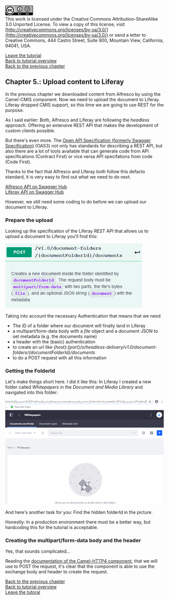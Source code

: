 ![License](img/cc-by-sa-88x31.png)<br>
This work is licensed under the Creative Commons Attribution-ShareAlike 3.0 Unported License. To view a copy of this license, visit [http://creativecommons.org/licenses/by-sa/3.0/](http://creativecommons.org/licenses/by-sa/3.0/) or send a letter to Creative Commons, 444 Castro Street, Suite 900, Mountain View, California, 94041, USA.

[Leave the tutorial](../index.md)<br>
[Back to tutorial overview](index.md)<br>
[Back to the previous chapter](using_cmis_download.md)

## Chapter 5.: Upload content to Liferay
In the previous chapter we downloaded content from Alfresco by using the Camel-CMIS component. Now we need to upload the document to Liferay. Liferay dropped CMIS support, so this time we are going to use REST for the purpose.

As I said earlier: Both, Alfresco and Liferay are following the *headless approach*. Offering an extensive REST API that makes the development of custom clients possible.

But there's even more. The [Open API Specification (formerly Swagger Specification)](https://swagger.io/docs/specification/about/) (OAS3) not only has standards for describing a REST API, but also there are a lot of tools available that can generate code from API specifications (Contract First) or vice versa API specifations from code (Code First).

Thanks to the fact that Alfresco and Liferay both follow this defacto standard, it is very easy to find out what we need to do next.

[Alfresco API on Swagger Hub](https://app.swaggerhub.com/apis/CPage/alfresco-content_services_rest_api/1)<br>
[Liferay API on Swagger Hub](https://app.swaggerhub.com/apis/liferayinc/headless-delivery/v1.0#/)

However, we still need some coding to do before we can upload our document to Liferay.

### Prepare the upload
Looking up the specification of the Liferay REST API that allows us to upload a document to Liferay you'll find this:

![Liferay OAS](img/liferay_oas.png)

Taking into account the necessary Authentication that means that we need
- The ID of a folder where our document will finally land in Liferay
- a multipart/form-data body with a *file* object and a *document* JSON to set metadata (e.g. the documents name) 
- a header with the (basic) authentication
- to create an url like *{host}:{port}/o/headless-delivery/v1.0/document-folders/{documentFolderId}/documents*
- to do a POST request with all this information

### Getting the FolderId
Let's make things short here. I did it like this: In Liferay I created a new folder called *Whitepapers* in the *Document and Media Library* and navigated into this folder:

![Liferay OAS](img/liferay_empty_folder.png)

And here's another task for you: Find the hidden folderId in the picture.

Honestly: In a production environment there must be a better way, but hardcoding this for the tutorial is acceptable.

### Creating the multipart/form-data body and the header
Yes, that sounds complicated...

Reading the [documentation of the Camel-HTTP4 component](https://access.redhat.com/documentation/en-us/red_hat_fuse/7.6/html/apache_camel_component_reference/http4-component), that we will use to POST the request, it's clear that the component is able to use the exchange body and header to create the request.



[Back to the previous chapter](using_cmis_download.md)<br>
[Back to tutorial overview](index.md)<br>
[Leave the tutoral](../index.md)
